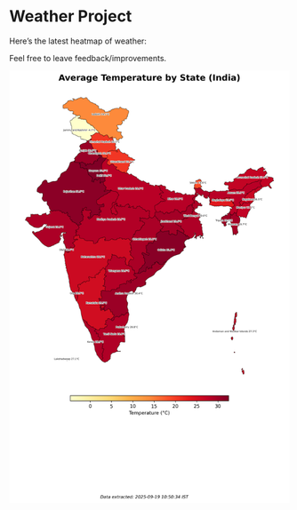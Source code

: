 # Weather Project

Here’s the latest heatmap of weather:

Feel free to leave feedback/improvements.

![India Heatmap](docs/assets/india_heatmap.png?v=CCE825)
